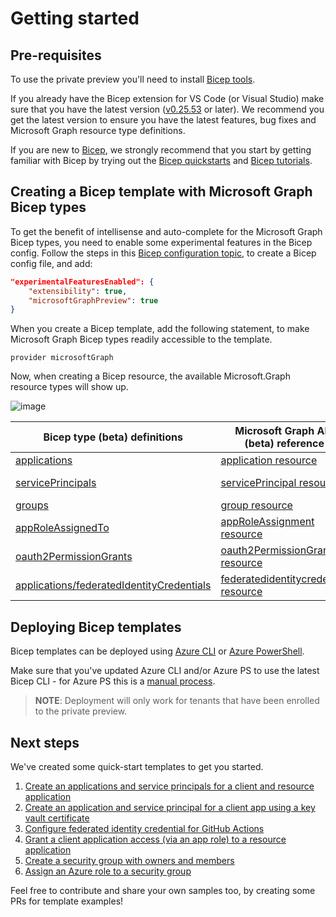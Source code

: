 # Getting started

## Pre-requisites

To use the private preview you'll need to install [Bicep tools](https://learn.microsoft.com/azure/azure-resource-manager/bicep/install).

If you already have the Bicep extension for VS Code (or Visual Studio) make sure that you have the latest version ([v0.25.53](https://github.com/Azure/bicep/releases/tag/v0.25.53) or later).
We recommend you get the latest version to ensure you have the latest features, bug fixes and Microsoft Graph resource type definitions.

If you are new to [Bicep](https://learn.microsoft.com/azure/azure-resource-manager/bicep/overview?tabs=bicep), we strongly recommend that you start by getting familiar with Bicep by trying out the [Bicep quickstarts](https://learn.microsoft.com//azure/azure-resource-manager/bicep/quickstart-create-bicep-use-visual-studio-code?tabs=CLI) and [Bicep tutorials](https://learn.microsoft.com/azure/azure-resource-manager/bicep/learn-bicep).

## Creating a Bicep template with Microsoft Graph Bicep types

To get the benefit of intellisense and auto-complete for the Microsoft Graph Bicep types, you need to enable some experimental features in the Bicep config. Follow the steps in this [Bicep configuration topic](https://learn.microsoft.com/en-us/azure/azure-resource-manager/bicep/bicep-config), to create a Bicep config file, and add:

```json
"experimentalFeaturesEnabled": {
    "extensibility": true,
    "microsoftGraphPreview": true
}
```

When you create a Bicep template, add the following statement, to make Microsoft Graph Bicep types readily accessible to the template.

```bicep
provider microsoftGraph
```

Now, when creating a Bicep resource, the available Microsoft.Graph resource types will show up.

![image](./VS%20code%20graph%20types%20in%20bicep.jpg)

| Bicep type (beta) definitions | Microsoft Graph API (beta) reference | Bicep type (v1.0) definitions | Microsoft Graph API (v1.0) reference |
|--------------|-----------|--------------|-----------|
| [applications](../generated/microsoftgraph/microsoft.graph/beta/types.md#resource-microsoftgraphapplicationsbeta) | [application resource](https://learn.microsoft.com/graph/api/resources/application?view=graph-rest-beta) | [applications](../generated/microsoftgraph/microsoft.graph/v1.0/types.md#resource-microsoftgraphapplicationsv10) | [application resource](https://learn.microsoft.com/graph/api/resources/application?view=graph-rest-1.0) |
| [servicePrincipals](../generated/microsoftgraph/microsoft.graph/beta/types.md#resource-microsoftgraphserviceprincipalsbeta) | [servicePrincipal resource](https://learn.microsoft.com/graph/api/resources/serviceprincipal?view=graph-rest-beta) | [servicePrincipals](../generated/microsoftgraph/microsoft.graph/v1.0/types.md#resource-microsoftgraphserviceprincipalsv10) | [servicePrincipal resource](https://learn.microsoft.com/graph/api/resources/serviceprincipal?view=graph-rest-1.0) |
| [groups](../generated/microsoftgraph/microsoft.graph/beta/types.md#resource-microsoftgraphgroupsbeta) | [group resource](https://learn.microsoft.com/graph/api/resources/group?view=graph-rest-beta) | [groups](../generated/microsoftgraph/microsoft.graph/v1.0/types.md#resource-microsoftgraphgroupsv10) | [group resource](https://learn.microsoft.com/graph/api/resources/group?view=graph-rest-1.0) |
| [appRoleAssignedTo](../generated/microsoftgraph/microsoft.graph/beta/types.md#resource-microsoftgraphapproleassignedtobeta) | [appRoleAssignment resource](https://learn.microsoft.com/graph/api/resources/approleassignment?view=graph-rest-beta) | [appRoleAssignedTo](../generated/microsoftgraph/microsoft.graph/v1.0/types.md#resource-microsoftgraphapproleassignedtov10) | [appRoleAssignment resource](https://learn.microsoft.com/graph/api/resources/approleassignment?view=graph-rest-1.0) |
| [oauth2PermissionGrants](../generated/microsoftgraph/microsoft.graph/beta/types.md#resource-microsoftgraphoauth2permissiongrantsbeta) | [oauth2PermissionGrant resource](https://learn.microsoft.com/graph/api/resources/oauth2permissiongrant?view=graph-rest-beta) | [oauth2PermissionGrants](../generated/microsoftgraph/microsoft.graph/v1.0/types.md#resource-microsoftgraphoauth2permissiongrantsv10) | [oauth2PermissionGrant resource](https://learn.microsoft.com/graph/api/resources/oauth2permissiongrant?view=graph-rest-1.0) |
| [applications/federatedIdentityCredentials](../generated/microsoftgraph/microsoft.graph/beta/types.md#resource-microsoftgraphoauth2permissiongrantsbeta) | [federatedidentitycredential resource](https://learn.microsoft.com/graph/api/resources/federatedidentitycredential?view=graph-rest-beta) | Coming soon | Coming soon |

## Deploying Bicep templates

Bicep templates can be deployed using [Azure CLI](https://learn.microsoft.com/cli/azure/install-azure-cli) or [Azure PowerShell](https://learn.microsoft.com/powershell/azure/install-azure-powershell).

Make sure that you've updated Azure CLI and/or Azure PS to use the latest Bicep CLI - for Azure PS this is a [manual process](https://learn.microsoft.com/azure/azure-resource-manager/bicep/install#azure-powershell).
> **NOTE**: Deployment will only work for tenants that have been enrolled to the private preview.

## Next steps

We've created some quick-start templates to get you started.  

1. [Create an applications and service principals for a client and resource application](../quickstart-templates/application-serviceprincipal-create-client-resource/)
1. [Create an application and service principal for a client app using a key vault certificate](../quickstart-templates/create-client-app-sp-with-kv-cert/)
1. [Configure federated identity credential for GitHub Actions](../quickstart-templates/create-fic-for-github-actions/)
1. [Grant a client application access (via an app role) to a resource application](../quickstart-templates/resource-application-access-grant-to-client-application/)
1. [Create a security group with owners and members](../quickstart-templates/security-group-create-with-owners-and-members/)
1. [Assign an Azure role to a security group](../quickstart-templates/security-group-assign-azure-role/)

Feel free to contribute and share your own samples too, by creating some PRs for template examples!
